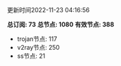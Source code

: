 更新时间2022-11-23 04:16:56

**总订阅: 73**
**总节点: 1080**
**有效节点: 388**
- trojan节点: 117
- v2ray节点: 250
- ss节点: 21
